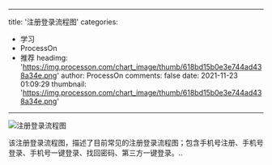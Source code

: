 
---
title: '注册登录流程图'
categories: 
 - 学习
 - ProcessOn
 - 推荐
headimg: 'https://img.processon.com/chart_image/thumb/618bd15b0e3e744ad438a34e.png'
author: ProcessOn
comments: false
date: 2021-11-23 01:09:29
thumbnail: 'https://img.processon.com/chart_image/thumb/618bd15b0e3e744ad438a34e.png'
---

<div>   
<img class="thumb" alt="注册登录流程图" src="https://img.processon.com/chart_image/thumb/618bd15b0e3e744ad438a34e.png" referrerpolicy="no-referrer">
<p>该注册登录流程图，描述了目前常见的注册登录流程图；包含手机号注册、手机号登录、手机号一键登录、找回密码、第三方一键登录。..</p>  
</div>
            